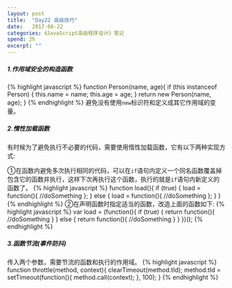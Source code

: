 ```yaml
---
layout: post
title:  "Day22 高级技巧"
date:   2017-06-22
categories: 《JavaScript高级程序设计》笔记
spend: 2h
excerpt: ""
---
```

##### 1.作用域安全的构造函数
{% highlight javascript %}
    function Person(name, age){
        if (this instanceof Person) {
            this.name = name;
            this.age = age;
        }
        return new Person(name, age);
    }
{% endhighlight %}
避免没有使用`new`标识符和定义成其它作用域的变量。  

##### 2.惰性加载函数
有时候为了避免执行不必要的代码，需要使用惰性加载函数，它有以下两种实现方式:  

①在函数内避免多次执行相同的代码，可以在`if`语句内定义一个同名函数覆盖掉包含它的函数并执行，这样下次再执行这个函数，执行的就是`if`语句内新定义的函数了。
{% highlight javascript %}
    function load(){
        if (true) {
            load = function(){
                //doSomething
            };
        } else {
            load = function(){
                //doSomething
            };
        }
    }
{% endhighlight %}
②在声明函数时指定适当的函数，改造上面的函数如下:
{% highlight javascript %}
    var load = (function(){
        if (true) {
            return function(){
                //doSomething
            }
        } else {
            return function(){
                //doSomething
            }
        }
    })();
{% endhighlight %}

##### 3.函数节流(事件防抖)
传入两个参数，需要节流的函数和执行的作用域。
{% highlight javascript %}
    function throttle(method, context){
        clearTimeout(method.tId);
        method.tId = setTimeout(function(){
            method.call(context);
        }, 100);
    }
{% endhighlight %}
